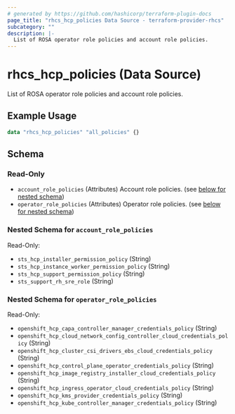 ```yaml
---
# generated by https://github.com/hashicorp/terraform-plugin-docs
page_title: "rhcs_hcp_policies Data Source - terraform-provider-rhcs"
subcategory: ""
description: |-
  List of ROSA operator role policies and account role policies.
---
```


# rhcs_hcp_policies (Data Source)

List of ROSA operator role policies and account role policies.

## Example Usage

```terraform
data "rhcs_hcp_policies" "all_policies" {}
```

<!-- schema generated by tfplugindocs -->
## Schema

### Read-Only

- `account_role_policies` (Attributes) Account role policies. (see [below for nested schema](#nestedatt--account_role_policies))
- `operator_role_policies` (Attributes) Operator role policies. (see [below for nested schema](#nestedatt--operator_role_policies))

<a id="nestedatt--account_role_policies"></a>
### Nested Schema for `account_role_policies`

Read-Only:

- `sts_hcp_installer_permission_policy` (String)
- `sts_hcp_instance_worker_permission_policy` (String)
- `sts_hcp_support_permission_policy` (String)
- `sts_support_rh_sre_role` (String)


<a id="nestedatt--operator_role_policies"></a>
### Nested Schema for `operator_role_policies`

Read-Only:

- `openshift_hcp_capa_controller_manager_credentials_policy` (String)
- `openshift_hcp_cloud_network_config_controller_cloud_credentials_policy` (String)
- `openshift_hcp_cluster_csi_drivers_ebs_cloud_credentials_policy` (String)
- `openshift_hcp_control_plane_operator_credentials_policy` (String)
- `openshift_hcp_image_registry_installer_cloud_credentials_policy` (String)
- `openshift_hcp_ingress_operator_cloud_credentials_policy` (String)
- `openshift_hcp_kms_provider_credentials_policy` (String)
- `openshift_hcp_kube_controller_manager_credentials_policy` (String)
